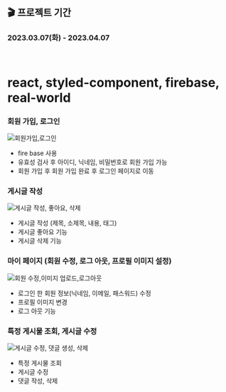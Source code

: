 ## 🎬 프로젝트 기간  
<h3>2023.03.07(화) - 2023.04.07</h3>

<br />

# react, styled-component, firebase, real-world



### 회원 가입, 로그인

![회원가입,로그인](https://user-images.githubusercontent.com/97446711/234043720-8fcba876-9cd4-4851-8d22-2cc8cb0c2151.gif)
 * fire base 사용
 * 유효성 검사 후 아이디, 닉네임, 비밀번호로 회원 가입 가능
 * 회원 가입 후 회원 가입 완료 후 로그인 페이지로 이동 

### 게시글 작성

![게시글 작성, 좋아요, 삭제 ](https://user-images.githubusercontent.com/97446711/234174181-a3b8b376-cd80-40ae-88f6-7e57a0ff30a8.gif)
 * 게시글 작성 (제목, 소제목, 내용, 태그)
 * 게시글 좋아요 기능
 * 게시글 삭제 기능 

### 마이 페이지 (회원 수정, 로그 아웃, 프로필 이미지 설정)

![회원 수정,이미지 업로드,로그아웃](https://user-images.githubusercontent.com/97446711/234175237-417ced7e-6d7e-42e7-acdb-d680931f1b77.gif)
 * 로그인 한 회원 정보(닉네임, 이메일, 패스워드) 수정
 * 프로필 이미지 변경
 * 로그 아웃 기능

### 특정 게시물 조회, 게시글 수정

![게시글 수정, 댓글 생성, 삭제](https://user-images.githubusercontent.com/97446711/234297742-67a4e65c-f587-4022-b2dd-e926007417a2.gif)
 * 특정 게시물 조회
 * 게시글 수정
 * 댓글 작성, 삭제
  
 




<br/>

